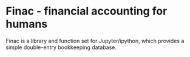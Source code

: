 # Finac - financial accounting for humans

Finac is a library and function set for Jupyter/ipython, which provides a
simple double-entry bookkeeping database.


